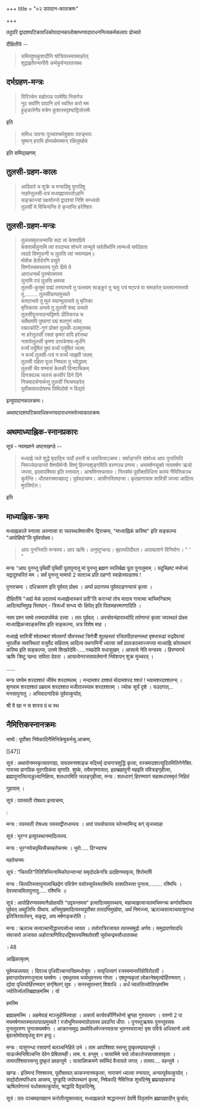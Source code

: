 +++
title = "०२ उपादान-कालक्रमः"

+++

तदुपरि द्वादशघटिकावधिकोपादानकालोक्तभगवदाराधननित्यकर्मकलापः प्रोच्यते 

दीक्षितीये --

> समित्पुष्पकुशादीनि श्रोत्रियस्स्वयमाहरेत्  
शूद्राहृतैरन्यनीतैः कर्मकुर्वन्पततत्यथः 

## दर्भग्रहण-मन्त्रः 

> विरिञ्चेन सहोत्पन्न परमेष्ठि निसर्गज  
नुद सर्वाणि पापानि दर्भ स्वस्ति करो मम  
हुङ्कारेणैव मत्रेण कुशास्स्पृश्याद्विजोत्तमैः 

इति 

> समिधः पावनाः पूज्याश्चर्मयुक्ताः परुड्भराः  
युष्मान् हरामि होमार्थमस्मान् रक्षितुमर्हथे 

इति समिद्ग्रहणम् 

## तुलसी-ग्रहण-कालः 

> आदिवारे च शुक्रे च मन्वादिषु युगादिषु  
नाहरेत्तुलसी-पत्रं मध्याह्नात्परतोऽहनि  
सङ्क्रान्त्यां पक्षयोरन्ते द्वादश्यां निशि सन्ध्ययोः  
तुलसीं ये विचिन्वन्ति ते कृन्तन्ति हरेश्शिरः

## तुलसी-ग्रहण-मन्त्रः 

> तुलस्यमृतजन्मासि सदा त्वं केशवप्रिये  
केशवार्थेलुनामि त्वां वरदाभव शोभने 
त्वन्मूले सर्वतीर्थानि त्वन्मध्ये सर्वदेवताः  
त्वदग्रे विष्णुपत्नी च तुलसि त्वां नमाम्यहम्॥  
मोक्षैक हेतोर्दरणि प्रसूते  
विष्णोस्समस्तस्य गुरोः प्रिये ते  
आराधनार्थं पुरुषोत्तमस्य  
लुनामि पत्रं तुलसि क्षमस्व  
तुलसी-कुसुमं ग्राह्यं तस्याभावे तु पल्लवम् 
साङ्कुरं तु चतुः पत्रं षट्पत्रं वा समाहरेत् 
पल्लवानामभावे तु......... तुलसीकाष्ठमुच्यते  
काष्टाभावे तु मूलं स्यान्मूलाभावे तु मृत्तिका  
मृत्तिकाया अभावे तु तुलसी शब्द उच्यते  
तुलसीपूजनादन्यद्विष्णोः प्रीतिकरन्न च  
सर्वेषामपि पुष्पाणां पद्मं शतगुणं भवेत्  
पद्मात्कोटि-गुणं प्रोक्तं तुलसी-दलमुत्तमम्  
ना हरेत्तुलसीं रक्तां कृष्णां वापि हरेत्तथा  
नाशयेत्तुलसी कृष्णा दत्ताकेशव-मूर्धनि  
वर्ज्यं पर्युषितं पुष्पं वर्ज्यं पर्युषितं जलम्  
न वर्ज्यं तुलसी-पत्रं न वर्ज्यं जाह्नवी जलम्  
तुलसी रहिता पूजा निष्पला तु भवेद्ध्रुवम्  
तुलसी चैव षण्मासं केतकी दिनपञ्चकम्  
दिनत्रयञ्च जलजं करवीरं दिने दिने  
नियमादर्चनार्थन्तु तुलसीं नित्यमाहरेत्  
पूर्वोक्तवारदोषश्च तिथिदोषो न विद्यते 

इत्युपादानकालक्रमः। 

अथाष्टादशघटिकावधिकभगवदाराधनरूपेज्याकालक्रमः 

## अथमाध्याह्निक-स्नानप्रकारः 

सूत्रं - नवमप्रश्ने अष्टमखण्डे --

> मध्याह्ने जले शुद्धे मृदाद्भिः पादौ हस्तौ च धावयित्वाऽचम्य। सर्वाङ्गानि संशोध्य आपः पुनात्विति निमज्जेदाचान्तो वैष्णवैर्मन्त्रैः विष्णुं हिरण्यशृङ्गमिति वरुणञ्च प्रणम्य। अघमर्षणसूक्ते नाघमर्षण ऋचो जप्त्वा, इदमापश्मिवा इति स्नायात्। आश्रमिणश्चत्वारः। नित्यमेवं पूर्वोक्तविधिना काम्यं नैमित्तिकञ्च कुर्वन्ति। धौतवस्त्रमाच्छाद्य। पूर्ववदाचम्य। आसीनस्तिष्ठन्वा। कृतप्राणायाम सावित्रीं जप्त्वा आदित्य मुपतिष्टेत। 

इति 

## माध्याह्निक-क्रमः 

मध्याह्नकाले स्नात्वा अस्नात्वा वा जलस्थलेष्वासीनः द्विराचम्य, "माध्याह्निकं करिष्य" इति सङ्कल्प्य "आपोहिष्ठे"ति पूर्ववत्रोक्ष्य। 

> आपः पुनन्त्विति मन्त्रस्य। आप ऋषिः। अनुष्टुप्चन्दः। बृहस्पतिर्देवता। अपाम्प्राशने विनियोगः।
"
'
" 

मन्त्रः “आपः पुनन्तु पृथिवीं पृथिवी पूतापुनातु मां पुनन्तु ब्रह्मण स्पतिर्बह्म पूता पुनातुमाम् । यदुच्छिष्ट मभोज्यं यद्वादुश्चरितं मम । सर्वं पुनन्तु मामापो 2 सताञ्च प्रति ग्रहग्गो स्वाहेत्यपःप्राश्य ! 

पुनराचम्य । दधिक्रावण इति पूर्ववत् प्रोक्ष्य । अर्घ्य प्रदानस्य पूर्ववदङ्गन्यासं कृत्वा । 

दीक्षितीये "अर्ह्य मेकं प्रदातव्यं मध्याह्नेभास्करं प्रती”ति कराभ्यां तोय मादाय गायत्र्या चाभिमन्त्रितम् आदित्याभिमुख स्तिष्ठन् - त्रिरूर्ध्वं सन्ध्य योः क्षिपेत् इति पितामहस्मरणादिति । 

नवम प्रश्न भाष्ये तस्मादर्घ्यमेकं दत्त्वा । ततः पूर्ववत् । अस्त्रोवनंहारार्थ्यादि तर्पणान्तं कृत्वा जपस्थलं प्रोक्ष्य माध्याह्निकजपङ्करिष्य इति सङ्कल्प्य, अत्र विशेष माह । 

मध्याह्ने सावित्रीं श्वेताम्बरां श्वेतवर्णां यौवनस्थां त्रिणेत्रीँ शूलहस्तां रजितपीठासनस्थां वृषभारूढां रुद्रदैवत्यां भुवर्लोक व्यवस्थितां यजुर्वेद सहिताम् आदित्य पथगामिनीं ध्यात्वा सर्वं प्रातःकालवज्जप्त्या माध्याह्नि कोपस्थानं करिष्य इति सङ्कल्प्य, उत्तमे शिखरेदेवि-.....गच्छदेवि यधासुखम् । आसत्ये नेति मन्त्रस्य । हिरण्यगर्भ ऋषिः त्रिष्टु प्छन्दः सविता देवता । आसत्येनरजसावर्तमानो निवेशयन् शुक्र मुच्चरत् । 

...... 

मन्त्रः पश्येम शरदश्शतं जीवेम शरदश्मतम् । नन्दामशर दश्शतं मोदामशरद श्शतं ! भवामशरदश्शतग्म् । शृणवाम शरदश्शतं प्रब्रवाम शरदश्शत मजीतास्स्याम शरदश्शतम् । ज्योक सूर्यं दृशे । यउदगात्... मनसापुनातु । अभिवादनादिकं पूर्ववत्कुर्यात्. 

श्री वै खा न स शास्त्र ग्रं थ स्थ 

## नैमित्तिकस्नानक्रमः 

भाष्ये : पूर्वोक्त निषेकादिनैमित्तिकेषुकर्मसु.आचम्य, 

[[47]]

सूत्रं : अथापोनमस्कृत्यावगाह्य, यावदमनश्शङ्क मद्भिर्मृ दाचगात्रशुद्धिं कृत्वा, वस्त्रमादशात्सूदितमितिनेनेक्ति. गायत्र्या प्रागग्रिक मुदगग्रिकंवा सृणाति. शुष्के, तयैवगृष्णायात्. इदम्ब्रह्मपुनी महइति पवित्रङ्गृहीत्वा, ब्रह्मापुनात्वित्यङुल्यानिक्षिप्य, शतधारमिति जलङ्गृहीत्वा, मन्त्रः : शतधारग्ं हिरण्मयगं सहस्रधारममृतं निहितं 

गुहायाम् । 

सूत्रं : पयस्वती रोषथय इत्याचम्य, 

: 

मन्त्रः : पयस्वती रोषधयः पयस्वद्वीरुधाम्पयः । अपां पयसोयत्पय स्तेनमामिन्द्र सग्ं सृजस्वाहा 

सूत्रं : भूरग्न इत्युपस्थानमादित्यस्य. 

मन्त्रः : भूरग्नयेचपृथिव्यैचमहतेचनमः । भुवो..... दिग्भ्याश्च 

महतेचनमः 

सूत्रं : “चित्पति”रितित्रिभिरनामिकोपान्ताभ्यां समृदोदकेनत्रिः प्रदक्षिणमावृत्य, शिरोमार्षि 

मन्त्रः : चित्पतिस्त्वापुनात्वच्छिद्रेण पवित्रेण वसोस्सूर्यस्यरश्मिभिः वाक्पतिस्त्वा पुनात्व......... रश्मिभिः । देवस्वासवितापुनातु..... रश्मिभिः ॥ 

सूत्रं : आपोहिरण्यपवमानैःप्रोक्षयति “उद्वयन्तमस” इत्यादित्यमुपस्थाय, महाव्याहृत्याजलमभिमन्त्र्य कर्णावपिथाय पूर्ववत् अब्दुलिभिः पीथाय. अभिमुखमादित्यस्यपूर्वोक्त तत्तदभिमुखोवा, अर्थं निमज्ज्य, ऋतञ्चसत्यञ्चयासुगन्धा इतित्रिरावर्तयन्, सकृद्वा, अघ मर्षणङ्करोति । 

मन्त्रः : ऋतञ्च सत्यञ्चाभीद्धात्तपसोध्य जायत । ततोरात्रिरजायत ततस्समुद्रो अर्णवः। समुद्रादर्णवादधि संवत्सरो अजायत अहोरात्राणिविदधद्विश्वस्यमिषतोवशी सूर्यचन्द्रमसौधातायथा 

।48 

आह्निकामृतम् 

पूर्वमकल्पयत् । दिवञ्च पृधिवीञ्चान्तरिक्षमधोसुवः । यत्पृधिव्यागं रजस्वमान्तरिक्षेविरोदसी । इमाग्दापोवरुणःपुनात्व घमर्षणः । एषभूतस्य भव्येभुवनस्य गोप्ता । एषपुण्यकृतां लोकानेषमृत्योर्हिरण्मयग् । द्योवा पृधिव्योर्हिरण्मयग् सग्ंश्रितग्ं सुवः । सनस्सुवस्सग्ं शिशाधि । अर्धं ज्वलतिज्योतिरहमस्मि ज्योतिर्ज्वलतिब्रह्माहमस्मि । यो 

हमस्मि 

ब्रह्माहमस्मि । अहमेवाहं माञ्जुहोमिस्वाहा । अकार्य कार्यवकीर्णिस्तेनो भ्रूणहा गुरुतल्पगः । वरुणो 2 पा मघमर्षणस्तस्मात्पापात्प्रमुच्यते ! रजोभूमिस्त्वमाग्रोदयस्व प्रवदन्ति धीराः । पुनस्तुऋषयः पुनन्तुवसवः पुनातुवरुणः पुनात्वघमर्षणः । आक्रान्समुद्रः प्रथमेविधर्मज्जनयन्रजा भुवनस्यराजा! वृषा पवित्रे अधिसानो अव्ये बृहत्सोमोवावृधेसु वान इन्दुः। 

मन्त्रः : यासुगन्धा रसावर्णा बलञ्चनिहिते उभे । ताम आपश्शिवा स्सन्तु दुष्कृतम्प्रवहन्तुमे । याऊर्जमभिषिञ्चन्ति देवेन प्रेषितामही। ताम. व. हन्तुम् । यासामिमे त्रयो लोकाःतेजसायशसावृताः । तामापश्शिवास्सन्तु दुष्कृतं प्रवहन्तुमे । यासान्निष्क्रमणे सर्वमिदं वैजायते जगत् । तामाप.... वहन्तुमे । 

खण्डः : इतिमन्दं निश्श्वस्य, पूर्वोक्तवत् काकस्नानमकृत्वा, नारायणं ध्यात्वा स्नायात्, अन्यत्पूर्ववत्कुर्यात् । सद्योदौतम्परिधाय आचम्य, पुण्ड्रादि जपोपस्थानं कृत्वा, निषेकादि नैमित्तिक शुभदिनेषु ब्रह्मयज्ञकाण्ड ऋषितर्पणान्तं यधोक्तवत्कुर्यात्, श्राद्धादि पैतृकदिनेषु. 

सूत्रं : ततः पञ्चमहायज्ञान करोतीत्युक्तत्वात्, मध्याह्नकाले श्राद्धानन्तरं देवर्षि पितृतर्पण ब्रह्मयज्ञादीन् कुर्यात्. 
